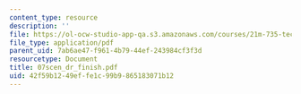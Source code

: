 ```yaml
---
content_type: resource
description: ''
file: https://ol-ocw-studio-app-qa.s3.amazonaws.com/courses/21m-735-technical-design-scenery-mechanisms-and-special-effects-spring-2004/42f59b1249effe1c99b9865183071b12_07scen_dr_finish.pdf
file_type: application/pdf
parent_uid: 7ab6ae47-f961-4b79-44ef-243984cf3f3d
resourcetype: Document
title: 07scen_dr_finish.pdf
uid: 42f59b12-49ef-fe1c-99b9-865183071b12
---
```

